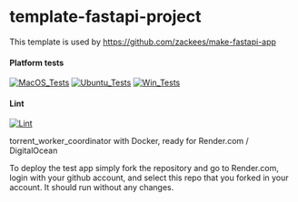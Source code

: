 # template-fastapi-project

This template is used by https://github.com/zackees/make-fastapi-app


#### Platform tests


[![MacOS_Tests](https://github.com/zackees/template-fastapi-project/actions/workflows/test_macos.yml/badge.svg)](https://github.com/zackees/template-fastapi-project/actions/workflows/test_macos.yml)
[![Ubuntu_Tests](https://github.com/zackees/template-fastapi-project/actions/workflows/test_ubuntu.yml/badge.svg)](https://github.com/zackees/template-fastapi-project/actions/workflows/test_ubuntu.yml)
[![Win_Tests](https://github.com/zackees/template-fastapi-project/actions/workflows/test_win.yml/badge.svg)](https://github.com/zackees/template-fastapi-project/actions/workflows/test_win.yml)

#### Lint

[![Lint](https://github.com/zackees/template-fastapi-project/actions/workflows/lint.yml/badge.svg)](https://github.com/zackees/template-fastapi-project/actions/workflows/lint.yml)

torrent_worker_coordinator with Docker, ready for Render.com / DigitalOcean

To deploy the test app simply fork the repository and go to Render.com, login with your github account, and select this repo that you forked in your account. It should run without any changes.
